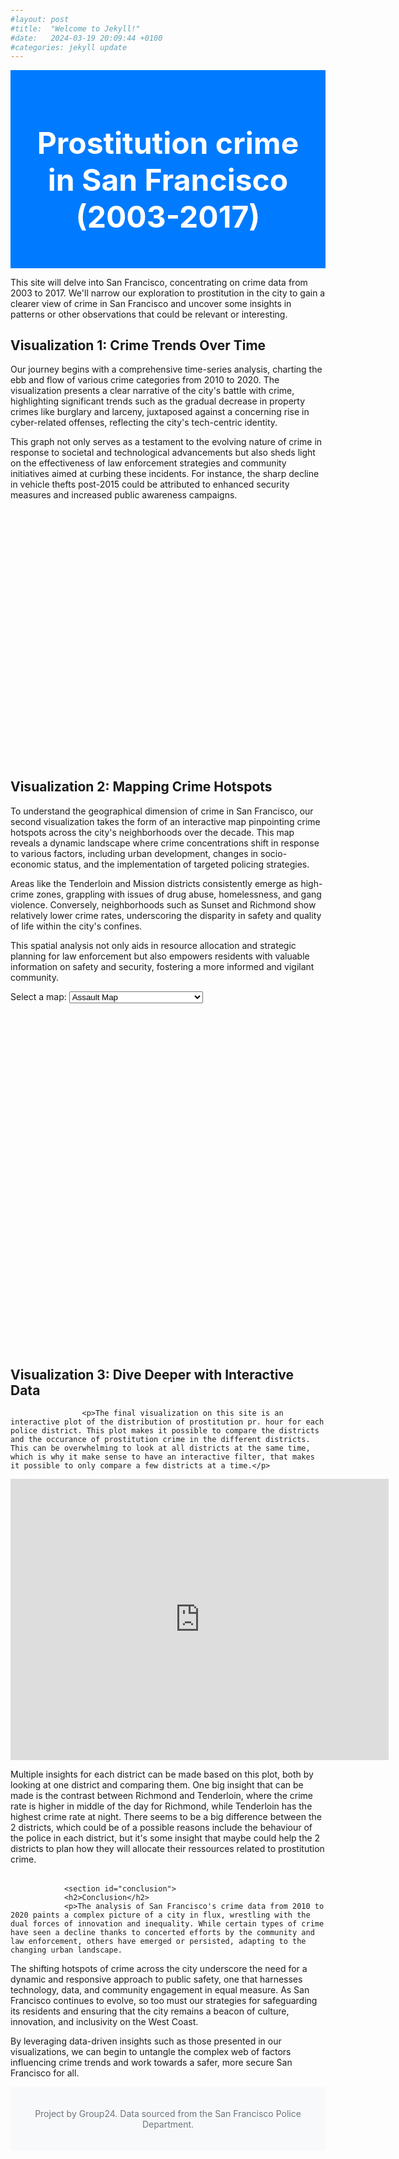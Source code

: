 ```yaml
---
#layout: post
#title:  "Welcome to Jekyll!"
#date:   2024-03-19 20:09:44 +0100
#categories: jekyll update
---
```


<head>
    <meta name="viewport" content="width=device-width, initial-scale=1.0">
    <title>The Evolution of Crime Hotspots in San Francisco</title>
    <link href="https://stackpath.bootstrapcdn.com/bootstrap/4.5.2/css/bootstrap.min.css" rel="stylesheet">
    <style>
        body { padding-top: 5rem; }
        .header { background: #007bff; color: white; padding: 20px; font-size: 1.5rem; text-align: center; }
        .visualization { margin-bottom: 2rem; }
        .footer { background: #f8f9fa; color: #6c757d; padding: 20px; text-align: center; }
        .bokeh-plot, #map-visualization { height: 400px; /* Adjust as necessary */ }
    </style>
</head>
<body>
    <div class="header">
        <div class="container">
            <h1>Prostitution crime in San Francisco (2003-2017)</h1>
        </div>
    </div>
    <div class="container">
        <div class="row">
            <div class="col-md-12">
                <section id="introduction">
                    <p>
This site will delve into San Francisco, concentrating on crime data from 2003 to 2017. We'll narrow our exploration to prostitution in the city to gain a clearer view of crime in San Francisco and uncover some insights in patterns or other observations that could be relevant or interesting.
</p>
                </section>
                <section id="visualization-1" class="visualization">
                    <h2>Visualization 1: Crime Trends Over Time</h2>
                    <p>
Our journey begins with a comprehensive time-series analysis, charting the ebb and flow of various crime categories from 2010 to 2020. The visualization presents a clear narrative of the city's battle with crime, highlighting significant trends such as the gradual decrease in property crimes like burglary and larceny, juxtaposed against a concerning rise in cyber-related offenses, reflecting the city's tech-centric identity.

This graph not only serves as a testament to the evolving nature of crime in response to societal and technological advancements but also sheds light on the effectiveness of law enforcement strategies and community initiatives aimed at curbing these incidents. For instance, the sharp decline in vehicle thefts post-2015 could be attributed to enhanced security measures and increased public awareness campaigns.
</p>
<div id="map-visualization" class="border"><!-- Map visualization here --></div>
                    <!--<img src="time_series_chart.png" class="img-fluid" alt="Time Series Chart of SF Crime">-->
                </section>
                <section id="visualization-2" class="visualization">
                    <h2>Visualization 2: Mapping Crime Hotspots</h2>
                    <p>To understand the geographical dimension of crime in San Francisco, our second visualization takes the form of an interactive map pinpointing crime hotspots across the city's neighborhoods over the decade. This map reveals a dynamic landscape where crime concentrations shift in response to various factors, including urban development, changes in socio-economic status, and the implementation of targeted policing strategies.

Areas like the Tenderloin and Mission districts consistently emerge as high-crime zones, grappling with issues of drug abuse, homelessness, and gang violence. Conversely, neighborhoods such as Sunset and Richmond show relatively lower crime rates, underscoring the disparity in safety and quality of life within the city's confines.

This spatial analysis not only aids in resource allocation and strategic planning for law enforcement but also empowers residents with valuable information on safety and security, fostering a more informed and vigilant community.
</p>
                    <label for="map-selection">Select a map:</label>
                    <select id="map-selection">
                        <option value="assault_map">Assault Map</option>
                        <option value="burglary_map">Burglary Map</option>
                        <option value="disorderly_conduct_map">Disorderly Conduct Map</option>
                        <option value="driving_under_the_influence_map">Driving Under the Influence Map</option>
                        <option value="drug_narcotic_map">Drug/Narcotic Map</option>
                        <option value="drunkeness_map">Drunkeness Map</option>
                        <option value="larceny_theft_map">Larceny/Theft Map</option>
                        <option value="prostitution_map">Prostitution Map</option>
                        <option value="robbery_map">Robbery Map</option>
                        <option value="stolen_property_map">Stolen Property Map</option>
                        <option value="trespass_map">Trespass Map</option>
                        <option value="vandalism_map">Vandalism Map</option>
                        <option value="vehicle_theft_map">Vehicle Theft Map</option>
                        <option value="weapon_laws_map">Weapon Laws Map</option>
                    </select>
                    <div id="map-container" style="width:800px; height:550px"></div>
                </section>
                <section id="visualization-3" class="visualization">
                    <h2>Visualization 3: Dive Deeper with Interactive Data</h2>
                    
                    <p>The final visualization on this site is an interactive plot of the distribution of prostitution pr. hour for each police district. This plot makes it possible to compare the districts and the occurance of prostitution crime in the different districts. This can be overwhelming to look at all districts at the same time, which is why it make sense to have an interactive filter, that makes it possible to only compare a few districts at a time.</p>

<iframe src="https://maddisamba.github.io/socialdata_group24.github.io/prostitution_incidents_by_district.html" frameborder="0" width="120%" height="450">                     </iframe>

<p>Multiple insights for each district can be made based on this plot, both by looking at one district and comparing them. One big insight that can be made is the contrast between Richmond and Tenderloin, where the crime rate is higher in middle of the day for Richmond, while Tenderloin has the highest crime rate at night. There seems to be a big difference between the 2 districts, which could be of a possible reasons include the behaviour of the police in each district, but it's some insight that maybe could help the 2 districts to plan how they will allocate their ressources related to prostitution crime.</p>
</section>

                <section id="conclusion">
                <h2>Conclusion</h2>
                <p>The analysis of San Francisco's crime data from 2010 to 2020 paints a complex picture of a city in flux, wrestling with the dual forces of innovation and inequality. While certain types of crime have seen a decline thanks to concerted efforts by the community and law enforcement, others have emerged or persisted, adapting to the changing urban landscape.

The shifting hotspots of crime across the city underscore the need for a dynamic and responsive approach to public safety, one that harnesses technology, data, and community engagement in equal measure. As San Francisco continues to evolve, so too must our strategies for safeguarding its residents and ensuring that the city remains a beacon of culture, innovation, and inclusivity on the West Coast.

By leveraging data-driven insights such as those presented in our visualizations, we can begin to untangle the complex web of factors influencing crime trends and work towards a safer, more secure San Francisco for all.
</p>
                </section>
            </div>
        </div>
    </div>
    <div class="footer">
        <div class="container">
            <p>Project by Group24. Data sourced from the San Francisco Police Department.</p>
        </div>
    </div>
    <script src="https://maddisamba.github.io/socialdata_group24.github.io/assets/js/map.js"></script>
    <script src="https://cdn.plot.ly/plotly-latest.min.js"></script>
    <script src="https://cdn.bokeh.org/bokeh/release/bokeh-2.4.2.min.js"></script>
    <!-- Bootstrap JS, Popper.js, and jQuery -->
    <script src="https://code.jquery.com/jquery-3.5.1.slim.min.js"></script>
    <script src="https://cdn.jsdelivr.net/npm/@popperjs/core@2.5.2/dist/umd/popper.min.js"></script>
    <script src="https://stackpath.bootstrapcdn.com/bootstrap/4.5.2/js/bootstrap.min.js"></script>
</body>

